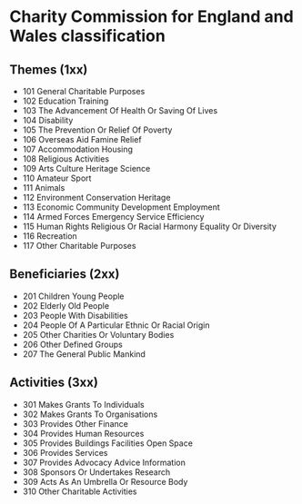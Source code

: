 # Charity Commission for England and Wales classification

## Themes (1xx)

- 101 General Charitable Purposes
- 102 Education Training
- 103 The Advancement Of Health Or Saving Of Lives
- 104 Disability
- 105 The Prevention Or Relief Of Poverty
- 106 Overseas Aid Famine Relief
- 107 Accommodation Housing
- 108 Religious Activities
- 109 Arts Culture Heritage Science
- 110 Amateur Sport
- 111 Animals
- 112 Environment Conservation Heritage
- 113 Economic Community Development Employment
- 114 Armed Forces Emergency Service Efficiency
- 115 Human Rights Religious Or Racial Harmony Equality Or Diversity
- 116 Recreation
- 117 Other Charitable Purposes

## Beneficiaries (2xx)

- 201 Children Young People
- 202 Elderly Old People
- 203 People With Disabilities
- 204 People Of A Particular Ethnic Or Racial Origin
- 205 Other Charities Or Voluntary Bodies
- 206 Other Defined Groups
- 207 The General Public Mankind

## Activities (3xx)

- 301 Makes Grants To Individuals
- 302 Makes Grants To Organisations
- 303 Provides Other Finance
- 304 Provides Human Resources
- 305 Provides Buildings Facilities Open Space
- 306 Provides Services
- 307 Provides Advocacy Advice Information
- 308 Sponsors Or Undertakes Research
- 309 Acts As An Umbrella Or Resource Body
- 310 Other Charitable Activities
